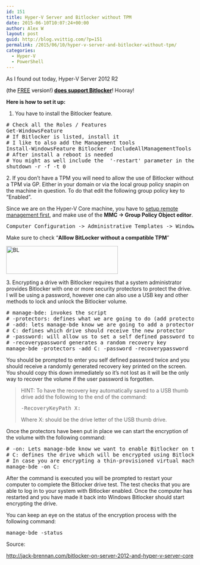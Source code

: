 ```yaml
---
id: 151
title: Hyper-V Server and Bitlocker without TPM
date: 2015-06-10T10:07:24+00:00
author: Alex W
layout: post
guid: http://blog.vvittig.com/?p=151
permalink: /2015/06/10/hyper-v-server-and-bitlocker-without-tpm/
categories:
  - Hyper-V
  - PowerShell
---
```

As I found out today, Hyper-V Server 2012 R2
  
<span style="color: #000000;">(the <a style="color: #000000;" href="https://www.microsoft.com/en-us/evalcenter/evaluate-hyper-v-server-2012-r2" target="_blank">FREE</a> version!)<strong> <span style="text-decoration: underline;">does support Bitlocker</span></strong>!</span> Hooray!

**Here is how to set it up:**

1. You have to install the Bitlocker feature.

<pre class="lang:ps decode:true"># Check all the Roles / Features
Get-WindowsFeature
# If Bitlocker is listed, install it
# I like to also add the Management tools
Install-WindowsFeature Bitlocker -IncludeAllManagementTools
# After install a reboot is needed
# You might as well include the  '-restart' parameter in the above command
shutdown -r -f -t 0</pre>

2. If you don’t have a TPM you will need to allow the use of Bitlocker without a TPM via GP. Either in your domain or via the local group policy snapin on the machine in question. To do that edit the following group policy key to “Enabled”.
  
Since we are on the Hyper-V Core machine, you have to [setup remote management first](http://blog.vvittig.com/2015/06/03/hyper-v-server-2016/), and make use of the **MMC -> Group Policy Object editor**.

<pre class="lang:default decode:true">Computer Configuration -&gt; Administrative Templates -&gt; Windows Components -&gt; Bitlocker Drive Encryption -&gt; Operating System Drives -&gt; Require additional authentication at startup</pre>

Make sure to check &#8220;**Alllow BitLocker without a compatible TPM**&#8221;

[<img class="aligncenter size-medium wp-image-155" src="http://blog.vvittig.com/wp-content/uploads/2015/06/BL-300x75.png" alt="BL" width="300" height="75" srcset="https://blog.vvittig.com/wp-content/uploads/2015/06/BL-300x75.png 300w, https://blog.vvittig.com/wp-content/uploads/2015/06/BL.png 316w" sizes="(max-width: 300px) 100vw, 300px" />](http://blog.vvittig.com/wp-content/uploads/2015/06/BL.png)

3. Encrypting a drive with Bitlocker requires that a system administrator provides Bitlocker with one or more security protectors to protect the drive. I will be using a password, however one can also use a USB key and other methods to lock and unlock the Bitlocker volume.

<pre class="lang:ps decode:true"># manage-bde: invokes the script
# -protectors: defines what we are going to do (add protectors to the drive)
# -add: lets manage-bde know we are going to add a protectors to the drive
# C: defines which drive should receive the new protector
# -password: will allow us to set a self defined password to unlock the drive
# -recoverypassword generates a random recovery key 
manage-bde -protectors -add C: -password -recoverypassword</pre>

You should be prompted to enter you self defined password twice and you should receive a randomly generated recovery key printed on the screen. You should copy this down immediately so it’s not lost as it will be the only way to recover the volume if the user password is forgotten.

> HINT: To have the recovery key automatically saved to a USB thumb drive add the following to the end of the command:
> 
> <pre class="lang:ps decode:true ">-RecoveryKeyPath X:</pre>
> 
> Where X: should be the drive letter of the USB thumb drive.

Once the protectors have been put in place we can start the encryption of the volume with the following command:

<pre class="lang:ps decode:true "># -on: Lets manage-bde know we want to enable Bitlocker on the drive
# C: defines the drive which will be encrypted using Bitlocker
# In case you are encrypting a thin-provisioned virtual machine you will have to add the -usedspaceonly trigger at the end of the command to encrypt the volume
manage-bde -on C:</pre>

After the command is executed you will be prompted to restart your computer to complete the Bitlocker drive test. The test checks that you are able to log in to your system with Bitlocker enabled. Once the computer has restarted and you have made it back into Windows Bitlocker should start encrypting the drive.

You can keep an eye on the status of the encryption process with the following command:

<pre class="lang:ps decode:true ">manage-bde -status</pre>

Source:
  
<a href="http://jack-brennan.com/bitlocker-on-server-2012-and-hyper-v-server-core" target="_blank">http://jack-brennan.com/bitlocker-on-server-2012-and-hyper-v-server-core</a>